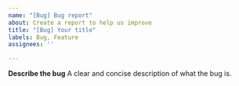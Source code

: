 ```yaml
---
name: "[Bug] Bug report"
about: Create a report to help us improve
title: "[Bug] Your title"
labels: Bug, Feature
assignees: ''

---
```


**Describe the bug**
A clear and concise description of what the bug is.
